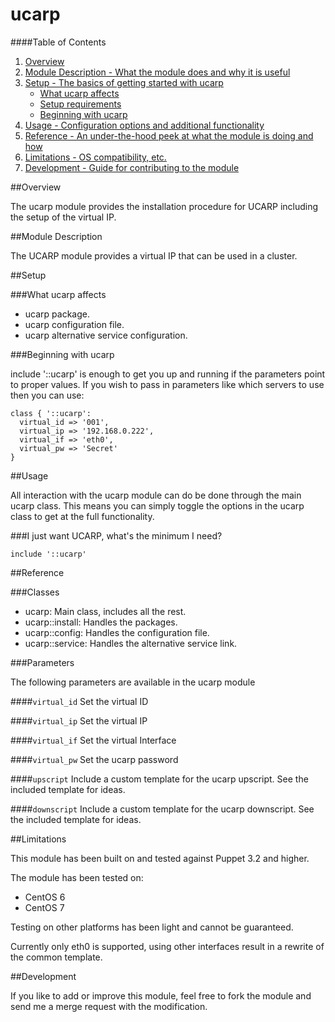 # ucarp #

####Table of Contents

1. [Overview](#overview)
2. [Module Description - What the module does and why it is useful](#module-description)
3. [Setup - The basics of getting started with ucarp](#setup)
    * [What ucarp affects](#what-ucarp-affects)
    * [Setup requirements](#setup-requirements)
    * [Beginning with ucarp](#beginning-with-ucarp)
4. [Usage - Configuration options and additional functionality](#usage)
5. [Reference - An under-the-hood peek at what the module is doing and how](#reference)
5. [Limitations - OS compatibility, etc.](#limitations)
6. [Development - Guide for contributing to the module](#development)

##Overview

The ucarp module provides the installation procedure for UCARP including the setup of
the virtual IP.

##Module Description

The UCARP module provides a virtual IP that can be used in a cluster.

##Setup

###What ucarp affects

* ucarp package.
* ucarp configuration file.
* ucarp alternative service configuration.

###Beginning with ucarp

include '::ucarp' is enough to get you up and running if the parameters point to
proper values.  If you wish to pass in parameters like which servers to use then you
can use:

```puppet
class { '::ucarp':
  virtual_id => '001',
  virtual_ip => '192.168.0.222',
  virtual_if => 'eth0',
  virtual_pw => 'Secret'
}
```

##Usage

All interaction with the ucarp module can do be done through the main ucarp class.
This means you can simply toggle the options in the ucarp class to get at the full
functionality.

###I just want UCARP, what's the minimum I need?

```puppet
include '::ucarp'
```

##Reference

###Classes

* ucarp: Main class, includes all the rest.
* ucarp::install: Handles the packages.
* ucarp::config: Handles the configuration file.
* ucarp::service: Handles the alternative service link.

###Parameters

The following parameters are available in the ucarp module

####`virtual_id`
Set the virtual ID

####`virtual_ip`
Set the virtual IP

####`virtual_if`
Set the virtual Interface

####`virtual_pw`
Set the ucarp password

####`upscript`
Include a custom template for the ucarp upscript.
See the included template for ideas.

####`downscript`
Include a custom template for the ucarp downscript.
See the included template for ideas.

##Limitations

This module has been built on and tested against Puppet 3.2 and higher.

The module has been tested on:

* CentOS 6
* CentOS 7

Testing on other platforms has been light and cannot be guaranteed.

Currently only eth0 is supported, using other interfaces result in a rewrite
of the common template.

##Development

If you like to add or improve this module, feel free to fork the module and send
me a merge request with the modification.
